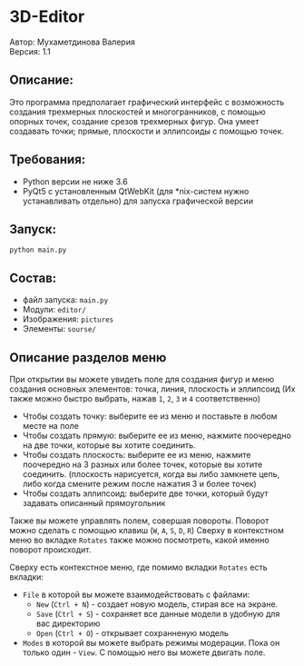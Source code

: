 # 3D-Editor

Автор: Мухаметдинова Валерия\
Версия: 1.1

## Описание:
Это программа предполагает графический интерфейс с возможность создания трехмерных плоскостей и многогранников, 
с помощью опорных точек, создание срезов трехмерных фигур.
Она умеет создавать точки; прямые, плоскости и эллипсоиды с помощью точек.

## Требования:
* Python версии не ниже 3.6
* PyQt5 с установленным QtWebKit (для *nix-систем нужно устанавливать отдельно) для запуска графической версии

## Запуск: 
`python main.py`

## Состав:
* файл запуска: `main.py`
* Модули: `editor/`
* Изображения: `pictures`
* Элементы: `sourse/`

## Описание разделов меню
При открытии вы можете увидеть поле для создания фигур и 
меню создания основных элементов: точка, линия, плоскость и эллипсоид
(Их также можно быстро выбрать, нажав `1`, `2`, `3` и `4` соответственно)

- Чтобы создать точку: выберите ее из меню и поставьте в любом месте на поле
- Чтобы создать прямую: выберите ее из меню, нажмите поочередно на 
две точки, которые вы хотите соединить.
- Чтобы создать плоскость: выберите ее из меню, нажмите поочередно на 3 разных или более точек,
которые вы хотите соединить. (плоскость нарисуется, когда вы либо замкнете цепь, 
либо когда смените режим после нажатия 3 и более точек)
- Чтобы создать эллипсоид: выберите две точки, который будут задавать описанный прямоугольник

Также вы можете управлять полем, совершая повороты.
Поворот можно сделать с помощью клавиш (`W`, `A`, `S`, `D`, `R`)
Сверху в контекстном меню во вкладке `Rotates` также можно посмотреть, какой именно поворот происходит.

Сверху есть контекстное меню, где помимо вкладки `Rotates` есть вкладки:
* `File` в которой вы можете взаимодействовать с файлами:
  * `New` (`Ctrl + N`) - создает новую модель, стирая все на экране.
  * `Save` (`Ctrl + S`) - сохраняет все данные модели в удобную для вас директорию
  * `Open` (`Ctrl + O`) - открывает сохранненую модель
* `Modes` в которой вы можете выбрать режимы модерации. Пока он только один - `View`. С помощью него вы можете двигать поле.

